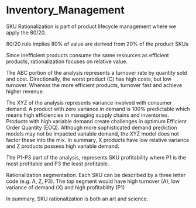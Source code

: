 # Inventory_Management
SKU Rationalization is part of product lifecycle management where we apply the 80/20.

80/20 rule implies 80% of value are derived from 20% of the product SKUs

Since inefficient products consume the same resources as efficient products, rationalization focuses on relative value.

The ABC portion of the analysis represents a turnover rate by quantity sold and cost.  Directionally, the worst product (C) has high costs, but low turnover.  Whereas the more efficient products, turnover fast and achieve higher revenue.

The XYZ of the analysis represents variance involved with consumer demand.  A product with zero variance in demand is 100% predictable which means high efficiencies in managing supply chains and inventories.  Products with high variable demand create challenges in optimum Efficient Order Quantity (EOQ).  Although more sophisticated demand prediction models may not be impacted variable demand, the XYZ model does not factor these into the mix.  In summary, X products have low relative variance and Z products possess high variable demand.

The P1-P3 part of the analysis, represents SKU profitability where P1 is the most profitable and P3 the least profitable.

Rationalization segmentation.  Each SKU can be described by a three letter code (e.g. A, Z, P3).  The top segment would have high turnover (A), low variance of demand (X) and high profitability (P1)

In summary, SKU rationalization is both an art and science.
